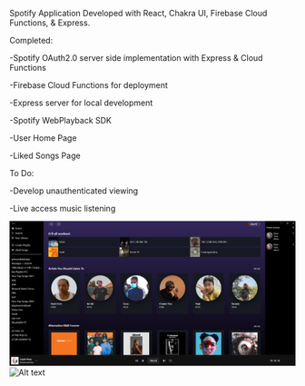 Spotify Application Developed with React, Chakra UI, Firebase Cloud Functions, & Express.


Completed: 

  -Spotify OAuth2.0 server side implementation with Express & Cloud Functions

  -Firebase Cloud Functions for deployment

  -Express server for local development

  -Spotify WebPlayback SDK

  -User Home Page

  -Liked Songs Page

To Do: 

  -Develop unauthenticated viewing

  -Live access music listening

  
![Alt text](https://github.com/clucero36/spotify-clone/blob/main/client/public/Landing_SreenShot.PNG "User Landing")
![Alt text](https://github.com/clucero36/spotify-clone/blob/main/client/public/LikedSongs_SreenShot.PNG "User Landing")